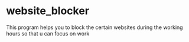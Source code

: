 # website_blocker
This program helps you to block the certain websites during the working hours so that u can focus on work
